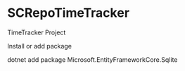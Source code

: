 # SCRepoTimeTracker
TimeTracker Project


Install or add package

dotnet add package Microsoft.EntityFrameworkCore.Sqlite


  <ItemGroup>
    <PackageReference Include="Microsoft.EntityFrameworkCore.Sqlite" Version="7.0.11" />
  </ItemGroup>